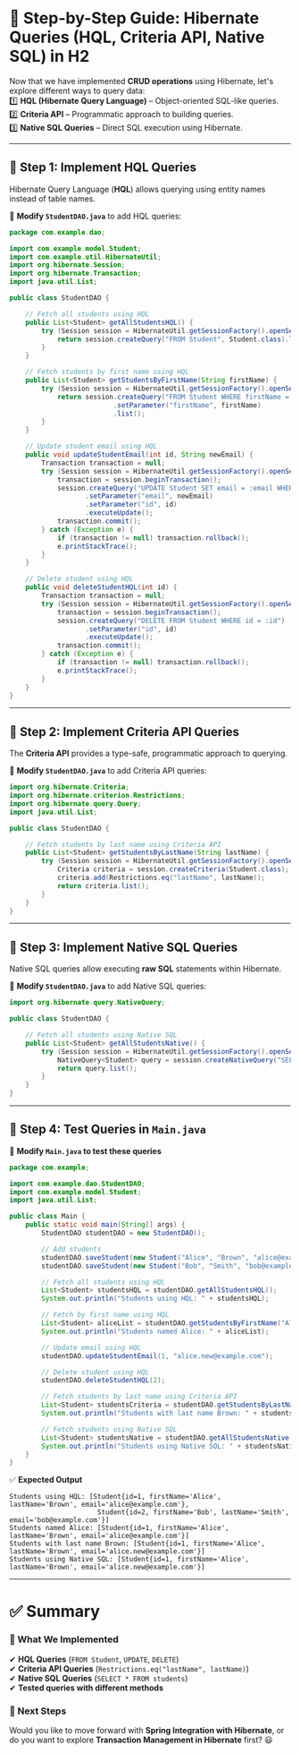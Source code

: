 # **🚀 Step-by-Step Guide: Hibernate Queries (HQL, Criteria API, Native SQL) in H2**  

Now that we have implemented **CRUD operations** using Hibernate, let's explore different ways to query data:  
1️⃣ **HQL (Hibernate Query Language)** – Object-oriented SQL-like queries.  
2️⃣ **Criteria API** – Programmatic approach to building queries.  
3️⃣ **Native SQL Queries** – Direct SQL execution using Hibernate.  

---

## **🔹 Step 1: Implement HQL Queries**
Hibernate Query Language (**HQL**) allows querying using entity names instead of table names.

📌 **Modify `StudentDAO.java`** to add HQL queries:
```java
package com.example.dao;

import com.example.model.Student;
import com.example.util.HibernateUtil;
import org.hibernate.Session;
import org.hibernate.Transaction;
import java.util.List;

public class StudentDAO {

    // Fetch all students using HQL
    public List<Student> getAllStudentsHQL() {
        try (Session session = HibernateUtil.getSessionFactory().openSession()) {
            return session.createQuery("FROM Student", Student.class).list();
        }
    }

    // Fetch students by first name using HQL
    public List<Student> getStudentsByFirstName(String firstName) {
        try (Session session = HibernateUtil.getSessionFactory().openSession()) {
            return session.createQuery("FROM Student WHERE firstName = :firstName", Student.class)
                          .setParameter("firstName", firstName)
                          .list();
        }
    }

    // Update student email using HQL
    public void updateStudentEmail(int id, String newEmail) {
        Transaction transaction = null;
        try (Session session = HibernateUtil.getSessionFactory().openSession()) {
            transaction = session.beginTransaction();
            session.createQuery("UPDATE Student SET email = :email WHERE id = :id")
                   .setParameter("email", newEmail)
                   .setParameter("id", id)
                   .executeUpdate();
            transaction.commit();
        } catch (Exception e) {
            if (transaction != null) transaction.rollback();
            e.printStackTrace();
        }
    }

    // Delete student using HQL
    public void deleteStudentHQL(int id) {
        Transaction transaction = null;
        try (Session session = HibernateUtil.getSessionFactory().openSession()) {
            transaction = session.beginTransaction();
            session.createQuery("DELETE FROM Student WHERE id = :id")
                   .setParameter("id", id)
                   .executeUpdate();
            transaction.commit();
        } catch (Exception e) {
            if (transaction != null) transaction.rollback();
            e.printStackTrace();
        }
    }
}
```

---

## **🔹 Step 2: Implement Criteria API Queries**
The **Criteria API** provides a type-safe, programmatic approach to querying.

📌 **Modify `StudentDAO.java`** to add Criteria API queries:
```java
import org.hibernate.Criteria;
import org.hibernate.criterion.Restrictions;
import org.hibernate.query.Query;
import java.util.List;

public class StudentDAO {

    // Fetch students by last name using Criteria API
    public List<Student> getStudentsByLastName(String lastName) {
        try (Session session = HibernateUtil.getSessionFactory().openSession()) {
            Criteria criteria = session.createCriteria(Student.class);
            criteria.add(Restrictions.eq("lastName", lastName));
            return criteria.list();
        }
    }
}
```

---

## **🔹 Step 3: Implement Native SQL Queries**
Native SQL queries allow executing **raw SQL** statements within Hibernate.

📌 **Modify `StudentDAO.java`** to add Native SQL queries:
```java
import org.hibernate.query.NativeQuery;

public class StudentDAO {

    // Fetch all students using Native SQL
    public List<Student> getAllStudentsNative() {
        try (Session session = HibernateUtil.getSessionFactory().openSession()) {
            NativeQuery<Student> query = session.createNativeQuery("SELECT * FROM students", Student.class);
            return query.list();
        }
    }
}
```

---

## **🔹 Step 4: Test Queries in `Main.java`**
📌 **Modify `Main.java` to test these queries**
```java
package com.example;

import com.example.dao.StudentDAO;
import com.example.model.Student;
import java.util.List;

public class Main {
    public static void main(String[] args) {
        StudentDAO studentDAO = new StudentDAO();

        // Add students
        studentDAO.saveStudent(new Student("Alice", "Brown", "alice@example.com"));
        studentDAO.saveStudent(new Student("Bob", "Smith", "bob@example.com"));

        // Fetch all students using HQL
        List<Student> studentsHQL = studentDAO.getAllStudentsHQL();
        System.out.println("Students using HQL: " + studentsHQL);

        // Fetch by first name using HQL
        List<Student> aliceList = studentDAO.getStudentsByFirstName("Alice");
        System.out.println("Students named Alice: " + aliceList);

        // Update email using HQL
        studentDAO.updateStudentEmail(1, "alice.new@example.com");

        // Delete student using HQL
        studentDAO.deleteStudentHQL(2);

        // Fetch students by last name using Criteria API
        List<Student> studentsCriteria = studentDAO.getStudentsByLastName("Brown");
        System.out.println("Students with last name Brown: " + studentsCriteria);

        // Fetch students using Native SQL
        List<Student> studentsNative = studentDAO.getAllStudentsNative();
        System.out.println("Students using Native SQL: " + studentsNative);
    }
}
```

✅ **Expected Output**
```
Students using HQL: [Student{id=1, firstName='Alice', lastName='Brown', email='alice@example.com'}, 
                      Student{id=2, firstName='Bob', lastName='Smith', email='bob@example.com'}]
Students named Alice: [Student{id=1, firstName='Alice', lastName='Brown', email='alice@example.com'}]
Students with last name Brown: [Student{id=1, firstName='Alice', lastName='Brown', email='alice.new@example.com'}]
Students using Native SQL: [Student{id=1, firstName='Alice', lastName='Brown', email='alice.new@example.com'}]
```

---

# **✅ Summary**
### **🎯 What We Implemented**
✔ **HQL Queries** (`FROM Student`, `UPDATE`, `DELETE`)  
✔ **Criteria API Queries** (`Restrictions.eq("lastName", lastName)`)  
✔ **Native SQL Queries** (`SELECT * FROM students`)  
✔ **Tested queries with different methods**  

### **🚀 Next Steps**
Would you like to move forward with **Spring Integration with Hibernate**, or do you want to explore **Transaction Management in Hibernate** first? 😃
